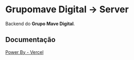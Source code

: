 # Grupomave Digital -> Server

Backend do **Grupo Mave Digital**.

## Documentação

[Power By - Vercel](https://grupomavedigital-docs.vercel.app/)
